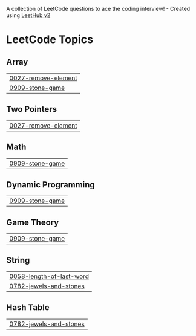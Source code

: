 A collection of LeetCode questions to ace the coding interview! - Created using [LeetHub v2](https://github.com/arunbhardwaj/LeetHub-2.0)
<!---LeetCode Topics Start-->
# LeetCode Topics
## Array
|  |
| ------- |
| [0027-remove-element](https://github.com/Shabeebbv/Leetcode_problems/tree/master/0027-remove-element) |
| [0909-stone-game](https://github.com/Shabeebbv/Leetcode_problems/tree/master/0909-stone-game) |
## Two Pointers
|  |
| ------- |
| [0027-remove-element](https://github.com/Shabeebbv/Leetcode_problems/tree/master/0027-remove-element) |
## Math
|  |
| ------- |
| [0909-stone-game](https://github.com/Shabeebbv/Leetcode_problems/tree/master/0909-stone-game) |
## Dynamic Programming
|  |
| ------- |
| [0909-stone-game](https://github.com/Shabeebbv/Leetcode_problems/tree/master/0909-stone-game) |
## Game Theory
|  |
| ------- |
| [0909-stone-game](https://github.com/Shabeebbv/Leetcode_problems/tree/master/0909-stone-game) |
## String
|  |
| ------- |
| [0058-length-of-last-word](https://github.com/Shabeebbv/Leetcode_problems/tree/master/0058-length-of-last-word) |
| [0782-jewels-and-stones](https://github.com/Shabeebbv/Leetcode_problems/tree/master/0782-jewels-and-stones) |
## Hash Table
|  |
| ------- |
| [0782-jewels-and-stones](https://github.com/Shabeebbv/Leetcode_problems/tree/master/0782-jewels-and-stones) |
<!---LeetCode Topics End-->